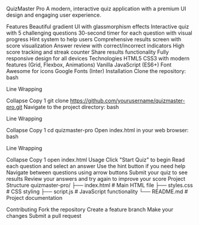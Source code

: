 QuizMaster Pro
A modern, interactive quiz application with a premium UI design and engaging user experience.

Features
Beautiful gradient UI with glassmorphism effects
Interactive quiz with 5 challenging questions
30-second timer for each question with visual progress
Hint system to help users
Comprehensive results screen with score visualization
Answer review with correct/incorrect indicators
High score tracking and streak counter
Share results functionality
Fully responsive design for all devices
Technologies
HTML5
CSS3 with modern features (Grid, Flexbox, Animations)
Vanilla JavaScript (ES6+)
Font Awesome for icons
Google Fonts (Inter)
Installation
Clone the repository:
bash

Line Wrapping

Collapse
Copy
1
git clone https://github.com/yourusername/quizmaster-pro.git
Navigate to the project directory:
bash

Line Wrapping

Collapse
Copy
1
cd quizmaster-pro
Open index.html in your web browser:
bash

Line Wrapping

Collapse
Copy
1
open index.html
Usage
Click "Start Quiz" to begin
Read each question and select an answer
Use the hint button if you need help
Navigate between questions using arrow buttons
Submit your quiz to see results
Review your answers and try again to improve your score
Project Structure
quizmaster-pro/
├── index.html      # Main HTML file
├── styles.css      # CSS styling
├── script.js       # JavaScript functionality
└── README.md       # Project documentation

Contributing
Fork the repository
Create a feature branch
Make your changes
Submit a pull request
